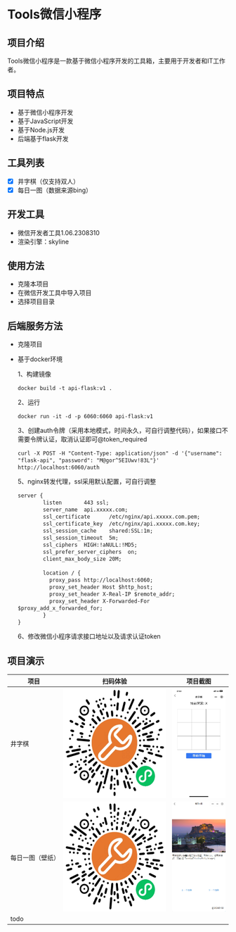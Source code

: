 
# Tools微信小程序

## 项目介绍

Tools微信小程序是一款基于微信小程序开发的工具箱，主要用于开发者和IT工作者。

## 项目特点

- 基于微信小程序开发
- 基于JavaScript开发
- 基于Node.js开发
- 后端基于flask开发
  
## 工具列表

- [x] 井字棋（仅支持双人）
- [x] 每日一图（数据来源bing）

## 开发工具
- 微信开发者工具1.06.2308310
- 渲染引擎：skyline

## 使用方法

- 克隆本项目
- 在微信开发工具中导入项目
- 选择项目目录

## 后端服务方法

- 克隆项目

- 基于docker环境

  1、构建镜像

  ```
  docker build -t api-flask:v1 .
  ```

  2、运行

  ```
  docker run -it -d -p 6060:6060 api-flask:v1
  ```

  3、创建auth令牌（采用本地模式，时间永久，可自行调整代码），如果接口不需要令牌认证，取消认证即可@token_required

  ```
  curl -X POST -H "Content-Type: application/json" -d '{"username": "flask-api", "password": "M@gor^5EIUwv!83L"}' http://localhost:6060/auth
  ```

  5、nginx转发代理，ssl采用默认配置，可自行调整

  ```
  server {
          listen       443 ssl;
          server_name  api.xxxxx.com;
          ssl_certificate      /etc/nginx/api.xxxxx.com.pem;
          ssl_certificate_key  /etc/nginx/api.xxxxx.com.key;
          ssl_session_cache    shared:SSL:1m;
          ssl_session_timeout  5m;
          ssl_ciphers  HIGH:!aNULL:!MD5;
          ssl_prefer_server_ciphers  on;
          client_max_body_size 20M;
  
          location / {
          	proxy_pass http://localhost:6060;
          	proxy_set_header Host $http_host;
          	proxy_set_header X-Real-IP $remote_addr;
          	proxy_set_header X-Forwarded-For $proxy_add_x_forwarded_for;
          }
  }
  ```

  6、修改微信小程序请求接口地址以及请求认证token

  

## 项目演示
| 项目 | 扫码体验 | 项目截图 |
|------|------|------|
|   井字棋 |<img src="./images/jingziqi.png" width="250" height="250"/> |  <img src="./images/jingziqi.jpg" width="130" height="250"/> |
| 每日一图（壁纸） |<img src="./images/meiriyitu1.png" width="250" height="250"/> | <img src="./images/meiriyitu.png" width="130" height="250"/> |
|   todo | |  |

